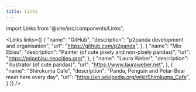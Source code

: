 ```yaml
---
title: Links
---
```


import Links from '@site/src/components/Links';

<Links links={[
{
  "name": "GitHub",
  "description": "p2panda development and organisation",
  "url": "https://github.com/p2panda",
},
{
  "name": "Mio Ebisu",
  "description": "Painter (of cute pixely and non-pixely pandas)",
  "url": "https://mioebisu.neocities.org/",
},
{
  "name": "Laura Weber",
  "description": "Illustrator (of cute pandas)",
  "url": "https://www.lauraweber.net",
},
{
  "name": "Shirokuma Cafe",
  "description": "Panda, Penguin and Polar-Bear meet here every day",
  "url": "https://en.wikipedia.org/wiki/Shirokuma_Cafe",
}
]} />
